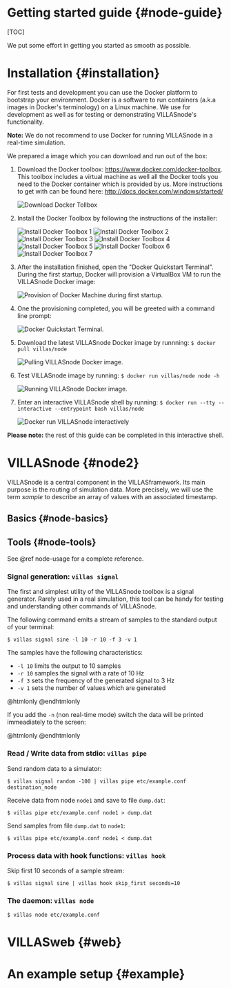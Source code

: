 # Getting started guide {#node-guide}

[TOC]

We put some effort in getting you started as smooth as possible.

# Installation {#installation}

For first tests and development you can use the Docker platform to bootstrap your environment.
Docker is a software to run containers (a.k.a images in Docker's terminology) on a Linux machine.
We use for development as well as for testing or demonstrating VILLASnode's functionality.

**Note:** We do not recommend to use Docker for running VILLASnode in a real-time simulation.

We prepared a image which you can download and run out of the box:

1. Download the Docker toolbox: https://www.docker.com/docker-toolbox.
    This toolbox includes a virtual machine as well all the Docker tools you need to the Docker container which is provided by us.
     More instructions to get with can be found here: http://docs.docker.com/windows/started/
 
    ![Download Docker Tollbox](docker_toolbox_download.png)
 
2. Install the Docker Toolbox by following the instructions of the installer:

    ![Install Docker Toolbox 1](docker_toolbox_installer_1.png)
    ![Install Docker Toolbox 2](docker_toolbox_installer_2.png)
    ![Install Docker Toolbox 3](docker_toolbox_installer_3.png)
    ![Install Docker Toolbox 4](docker_toolbox_installer_4.png)
    ![Install Docker Toolbox 5](docker_toolbox_installer_5.png)
    ![Install Docker Toolbox 6](docker_toolbox_installer_6.png)
    ![Install Docker Toolbox 7](docker_toolbox_installer_7.png)

3. After the installation finished, open the "Docker Quickstart Terminal".  
    During the first startup, Docker will provision a VirtualBox VM to run the VILLASnode Docker image:

   ![Provision of Docker Machine during first startup.](docker_machine_provisioning.png)

4. One the provisioning completed, you will be greeted with a command line prompt:  

    ![Docker Quickstart Terminal.](docker_terminal.png)

5. Download the latest VILLASnode Docker image by runnning: `$ docker pull villas/node`  

   ![Pulling VILLASnode Docker image.](docker_pull.png)

6. Test VILLASnode image by running: `$ docker run villas/node node -h`

   ![Running VILLASnode Docker image.](docker_run.png)

7. Enter an interactive VILLASnode shell by running: ``$ docker run --tty --interactive --entrypoint bash villas/node``

    ![Docker run VILLASnode interactively](docker_run_interactive.png)

**Please note:** the rest of this guide can be completed in this interactive shell.

# VILLASnode {#node2}

VILLASnode is a central component in the VILLASframework.
Its main purpose is the routing of simulation data.
More precisely, we will use the term _sample_ to describe an array of values with an associated timestamp.

## Basics {#node-basics}

## Tools {#node-tools}

See @ref node-usage for a complete reference.

### Signal generation: `villas signal`

The first and simplest utility of the VILLASnode toolbox is a signal generator.
Rarely used in a real simulation, this tool can be handy for testing and understanding other commands of VILLASnode.

The following command emits a stream of samples to the standard output of your terminal:

```
$ villas signal sine -l 10 -r 10 -f 3 -v 1
```

The samples have the following characteristics:

- `-l 10` limits the output to 10 samples
- `-r 10` samples the signal with a rate of 10 Hz
- `-f 3` sets the frequency of the generated signal to 3 Hz
- `-v 1` sets the number of values which are generated

@htmlonly <asciinema-player poster="npt:0:1" src="recordings/villas_signal.json"> @endhtmlonly

If you add the `-n` (non real-time mode) switch the data will be printed immeadiately to the screen:

@htmlonly <asciinema-player poster="npt:0:1"  src="recordings/villas_signal_nrt.json"> @endhtmlonly

### Read / Write data from stdio: `villas pipe`

Send random data to a simulator:

```
$ villas signal random -100 | villas pipe etc/example.conf destination_node
```

Receive data from node `node1` and save to file `dump.dat`:

```
$ villas pipe etc/example.conf node1 > dump.dat
```

Send samples from file `dump.dat` to `node1`:

```
$ villas pipe etc/example.conf node1 < dump.dat
```

### Process data with hook functions: `villas hook`

Skip first 10 seconds of a sample stream:

```
$ villas signal sine | villas hook skip_first seconds=10
```

### The daemon: `villas node`

```
$ villas node etc/example.conf
```

# VILLASweb {#web}

# An example setup {#example}